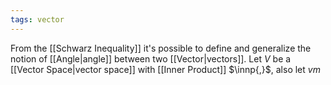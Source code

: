 ```yaml
---
tags: vector
---
```

From the [[Schwarz Inequality]] it's possible to define and generalize the notion of [[Angle|angle]] between two [[Vector|vectors]]. Let $V$ be a [[Vector Space|vector space]] with [[Inner Product]] $\innp{,}$, also let $vm$
